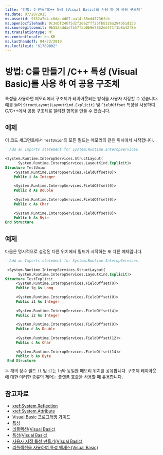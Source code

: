 ```yaml
---
title: '방법: C-만들기C++ 특성 (Visual Basic)를 사용 하 여 공용 구조체'
ms.date: 07/20/2015
ms.assetid: 9352a7e4-c0da-4d07-aa14-55ed43736fcb
ms.openlocfilehash: 0c3ebf248f5d2f20e2fff25fb8326a294b51d153
ms.sourcegitcommit: 9b552addadfb57fab0b9e7852ed4f1f1b8a42f8e
ms.translationtype: MT
ms.contentlocale: ko-KR
ms.lasthandoff: 04/23/2019
ms.locfileid: "61789092"
---
```

# <a name="how-to-create-a-cc-union-by-using-attributes-visual-basic"></a>방법: C를 만들기 /C++ 특성 (Visual Basic)를 사용 하 여 공용 구조체
특성을 사용하면 메모리에서 구조체가 레이아웃되는 방식을 사용자 지정할 수 있습니다. 예를 들어 `StructLayout(LayoutKind.Explicit)` 및 `FieldOffset` 특성을 사용하여 C/C++에서 공용 구조체로 알려진 항목을 만들 수 있습니다.  
  
## <a name="example"></a>예제  
 이 코드 세그먼트에서 `TestUnion`의 모든 필드는 메모리의 같은 위치에서 시작합니다.  
  
```vb  
' Add an Imports statement for System.Runtime.InteropServices.  
  
<System.Runtime.InteropServices.StructLayout(   
      System.Runtime.InteropServices.LayoutKind.Explicit)>   
Structure TestUnion  
    <System.Runtime.InteropServices.FieldOffset(0)>   
    Public i As Integer  
  
    <System.Runtime.InteropServices.FieldOffset(0)>   
    Public d As Double  
  
    <System.Runtime.InteropServices.FieldOffset(0)>   
    Public c As Char  
  
    <System.Runtime.InteropServices.FieldOffset(0)>   
    Public b As Byte  
End Structure  
```  
  
## <a name="example"></a>예제  
 다음은 명시적으로 설정된 다른 위치에서 필드가 시작하는 또 다른 예제입니다.  
  
```vb  
' Add an Imports statement for System.Runtime.InteropServices.  
  
 <System.Runtime.InteropServices.StructLayout(  
      System.Runtime.InteropServices.LayoutKind.Explicit)>   
Structure TestExplicit  
     <System.Runtime.InteropServices.FieldOffset(0)>   
     Public lg As Long  
  
     <System.Runtime.InteropServices.FieldOffset(0)>   
     Public i1 As Integer  
  
     <System.Runtime.InteropServices.FieldOffset(4)>   
     Public i2 As Integer  
  
     <System.Runtime.InteropServices.FieldOffset(8)>   
     Public d As Double  
  
     <System.Runtime.InteropServices.FieldOffset(12)>   
     Public c As Char  
  
     <System.Runtime.InteropServices.FieldOffset(14)>   
     Public b As Byte  
 End Structure  
```  
  
 두 개의 정수 필드 `i1` 및 `i2`는 `lg`와 동일한 메모리 위치를 공유합니다. 구조체 레이아웃에 대한 이러한 종류의 제어는 플랫폼 호출을 사용할 때 유용합니다.  
  
## <a name="see-also"></a>참고자료

- <xref:System.Reflection>
- <xref:System.Attribute>
- [Visual Basic 프로그래밍 가이드](../../../../visual-basic/programming-guide/index.md)
- [특성](../../../../standard/attributes/index.md)
- [리플렉션(Visual Basic)](../../../../visual-basic/programming-guide/concepts/reflection.md)
- [특성(Visual Basic)](../../../../visual-basic/language-reference/attributes.md)
- [사용자 지정 특성 만들기(Visual Basic)](../../../../visual-basic/programming-guide/concepts/attributes/creating-custom-attributes.md)
- [리플렉션을 사용하여 특성 액세스(Visual Basic)](../../../../visual-basic/programming-guide/concepts/attributes/accessing-attributes-by-using-reflection.md)
